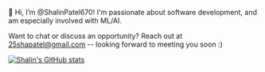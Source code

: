  👋 Hi, I’m @ShalinPatel670!
 I'm passionate about software development, and am especially involved with ML/AI. 
 
 Want to chat or discuss an opportunity? 
 Reach out at 25shapatel@gmail.com -- looking forward to meeting you soon :)

[![Shalin's GitHub stats](https://github-readme-stats.vercel.app/api?username=anuraghazra)](https://github.com/anuraghazra/github-readme-stats)

